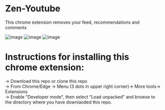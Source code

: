 # Zen-Youtube

This chrome extension removes your feed, recommendations and comments

![image](https://user-images.githubusercontent.com/7014475/137627669-4bc8f8bf-4074-4240-87c9-61c190e4ef5f.png)
![image](https://user-images.githubusercontent.com/7014475/137627758-11a65065-87f0-407c-a8d6-16c144196788.png)
![image](https://user-images.githubusercontent.com/7014475/137627764-ac969f62-d94b-4729-ab6d-ad09fcced664.png)


# Instructions for installing this chrome extension:

-> Download this repo or clone this repo<br />
-> From Chrome/Edge -> Menu (3 dots in upper right corner)-> More tools-> Extensions<br />
-> Enable "Developer mode", then select “Load unpacked" and browse to the directory where you have downlaoded this repo.<br />
